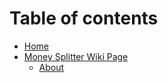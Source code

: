 # Table of contents

* [Home](README.md)
* [Money Splitter Wiki Page](money-splitter-wiki-page/README.md)
  * [About](money-splitter-wiki-page/about.md)
